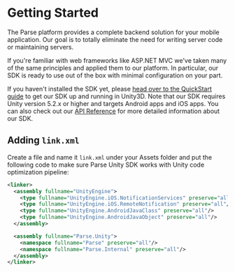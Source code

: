 # Getting Started

The Parse platform provides a complete backend solution for your mobile application. Our goal is to totally eliminate the need for writing server code or maintaining servers.

If you're familiar with web frameworks like ASP.NET MVC we've taken many of the same principles and applied them to our platform. In particular, our SDK is ready to use out of the box with minimal configuration on your part.

If you haven't installed the SDK yet, please [head over to the QuickStart guide](/apps/quickstart#parse_data/unity/new) to get our SDK up and running in Unity3D. Note that our SDK requires Unity version 5.2.x or higher and targets Android apps and iOS apps. You can also check out our [API Reference](/docs/dotnet/api) for more detailed information about our SDK.

## Adding `link.xml`

Create a file and name it `link.xml` under your Assets folder and put the following code to make sure Parse Unity SDK works with Unity code optimization pipeline:
```xml
<linker>
  <assembly fullname="UnityEngine">
    <type fullname="UnityEngine.iOS.NotificationServices" preserve="all"/>
    <type fullname="UnityEngine.iOS.RemoteNotification" preserve="all"/>
    <type fullname="UnityEngine.AndroidJavaClass" preserve="all"/>
    <type fullname="UnityEngine.AndroidJavaObject" preserve="all"/>
  </assembly>

  <assembly fullname="Parse.Unity">
    <namespace fullname="Parse" preserve="all"/>
    <namespace fullname="Parse.Internal" preserve="all"/>
  </assembly>
</linker>
```
